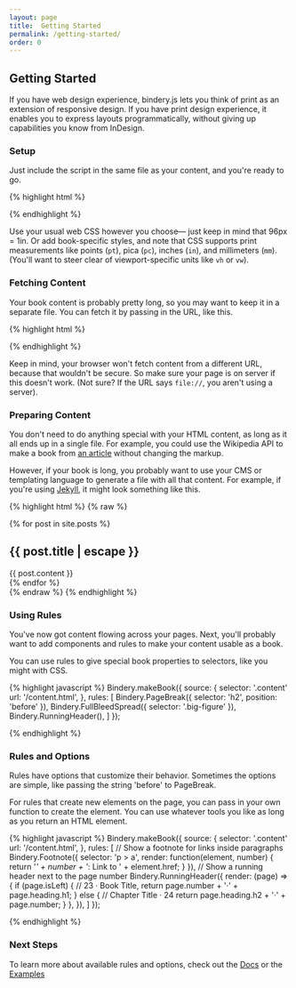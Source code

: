 ```yaml
---
layout: page
title:  Getting Started
permalink: /getting-started/
order: 0
---
```


## Getting Started


If you have web design experience, bindery.js lets you think of print as an extension of responsive design. If you have print design experience, it enables you to express layouts programmatically, without giving up capabilities you know from InDesign.


### Setup

Just include the script in the same file as your content, and you're ready to go.


{% highlight html %}
<body>
  <div class="content">
    <!-- The contents of your book -->
  </div>

  <script src="./bindery.min.js"></script>
  <script>
    Bindery.makeBook({ source: '.content' });
  </script>
</body>

{% endhighlight %}

Use your usual web CSS however you choose— just keep in mind that 96px = 1in.
Or add book-specific styles, and note that CSS supports print measurements
like points (`pt`), pica (`pc`), inches (`in`), and millimeters (`mm`).
(You'll want to steer clear of viewport-specific units like `vh` or `vw`).

### Fetching Content

Your book content is probably pretty long, so you may want to keep it in a separate
file. You can fetch it by passing in the URL, like this.

{% highlight html %}
<body>
  <script src="./bindery.min.js"></script>
  <script>
    Bindery.makeBook({
      source: {
        selector: '.content'
        url: '/content.html',
      },
    });
  </script>
</body>

{% endhighlight %}

Keep in mind, your browser won't fetch content from a different URL,
because that wouldn't be secure. So make sure your page is on server if
this doesn't work. (Not sure? If the URL says
`file://`, you aren't using a server).

### Preparing Content

You don't need to do anything special with your HTML content, as long
as it all ends up in a single file. For example, you could use the Wikipedia
API to make a book from [an article](#) without changing the markup.

However, if your book is long, you probably want to use your CMS or templating language
to generate a file with all that content. For example, if you're using [Jekyll](#),
it might look something like this.

{% highlight html %}
{% raw %}
<section class="content">
  {% for post in site.posts %}
      <h2>{{ post.title | escape }}</h2>
      <div class="post-content">
        {{ post.content }}
      </div>
  {% endfor %}
</section>
{% endraw %}
{% endhighlight %}


### Using Rules

You've now got content flowing across your pages. Next, you'll probably want
to add components and rules to make your content usable as a book.

You can use rules to give special book properties to selectors,
like you might with CSS.

{% highlight javascript %}
Bindery.makeBook({
  source: {
    selector: '.content'
    url: '/content.html',
  },
  rules: [
    Bindery.PageBreak({ selector: 'h2', position: 'before' }),
    Bindery.FullBleedSpread({ selector: '.big-figure' }),
    Bindery.RunningHeader(),
  ]
});

{% endhighlight %}

### Rules and Options

Rules have options that customize their behavior. Sometimes the options
are simple, like passing the string 'before' to PageBreak.

For rules that create new elements on the page, you can pass in your own function
to create the element. You can use whatever tools you like as long as you
return an HTML element.


{% highlight javascript %}
Bindery.makeBook({
  source: {
    selector: '.content'
    url: '/content.html',
  },
  rules: [
    // Show a footnote for links inside paragraphs
    Bindery.Footnote({
      selector: 'p > a',
      render: function(element, number) {
        return '<i>' + number + '</i>: Link to ' + element.href;
      }
    }),
    // Show a running header next to the page number
    Bindery.RunningHeader({
      render: (page) => {
        if (page.isLeft) {
          //  23 · Book Title,
          return page.number + '·' + page.heading.h1;
        } else {
          // Chapter Title · 24
          return page.heading.h2 + '·' + page.number;
        }
      },
    }),
  ]
});

{% endhighlight %}


### Next Steps

To learn more about available rules and options, check out the [Docs](/bindery/docs)
or the [Examples](/bindery/examples)

